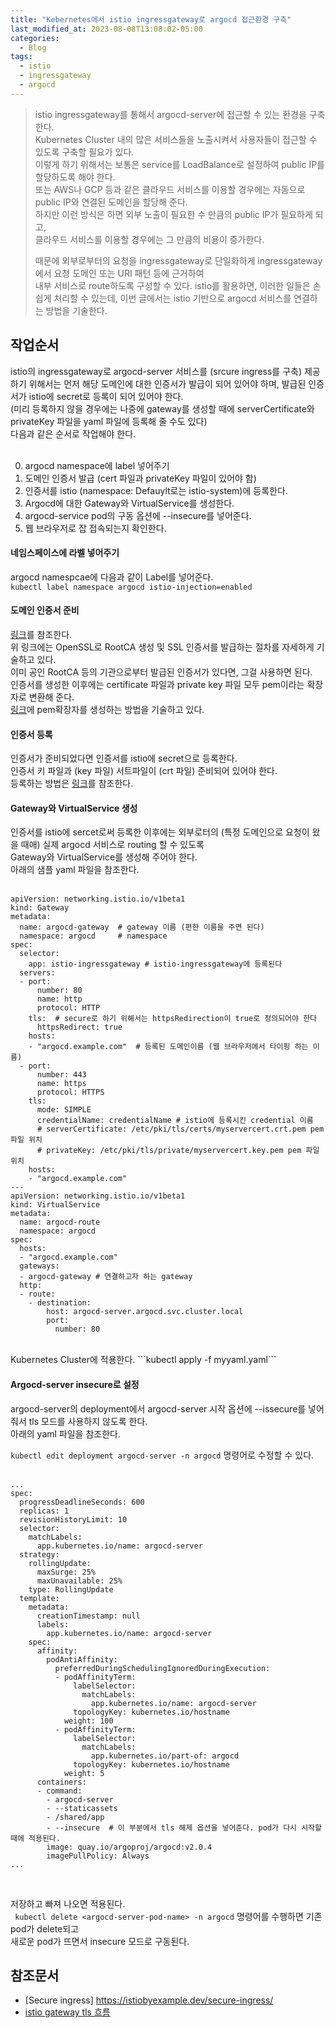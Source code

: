 ```yaml
---
title: "Kebernetes에서 istio ingressgateway로 argocd 접근환경 구축"
last_modified_at: 2023-08-08T13:08:02-05:00
categories:
  - Blog
tags:
  - istio
  - ingressgateway
  - argocd
---
```


> istio ingressgateway를 통해서 argocd-server에 접근할 수 있는 환경을 구축한다.  
> Kubernetes Cluster 내의 많은 서비스들을 노출시켜서 사용자들이 접근할 수 있도록 구축할 필요가 있다.  
> 이렇게 하기 위해서는 보통은 service를 LoadBalance로 설정하여 public IP를 할당하도록 해야 한다.  
> 또는 AWS나 GCP 등과 같은 클라우드 서비스를 이용할 경우에는 자동으로 public IP와 연결된 도메인을 할당해 준다.  
> 하지만 이런 방식은 하면 외부 노출이 필요한 수 만큼의 public IP가 필요하게 되고,  
> 클라우드 서비스를 이용할 경우에는 그 만큼의 비용이 증가한다.  
>
> 때문에 외부로부터의 요청을 ingressgateway로 단일화하게 ingressgateway에서 요청 도메인 또는 URI 패턴 등에 근거하여  
> 내부 서비스로 route하도록 구성할 수 있다.
> istio를 활용하면, 이러한 일들은 손쉽게 처리할 수 있는데, 이번 글에서는 istio 기반으로 argocd 서비스를 연결하는 방법을 기술한다.

## 작업순서 
istio의 ingressgateway로 argocd-server 서비스를 (srcure ingress를 구축) 제공하기 위해서는 먼저 해당 도메인에 대한 인증서가 발급이 되어 있어야 하며, 
발급된 인증서가 istio에 secret로 등록이 되어 있어야 한다.  
(미리 등록하지 않을 경우에는 나중에 gateway를 생성할 때에 serverCertificate와 privateKey 파일을 yaml 파일에 등록해 줄 수도 있다)  
다음과 같은 순서로 작업해야 한다.  
<br/>  

0. argocd namespace에 label 넣어주기  
1. 도메인 인증서 발급 (cert 파일과 privateKey 파일이 있어야 함)  
2. 인증서를 istio (namespace: Defauylt로는 istio-system)에 등록한다.  
3. Argocd에 대한 Gateway와 VirtualService를 생성한다.   
4. argocd-service pod의 구동 옵션에 --insecure를 넣어준다.   
5. 웹 브라우저로 잡 접속되는지 확인한다. 

#### 네임스페이스에 라벨 넣어주기  
argocd namespcae에 다음과 같이 Label를 넣어준다.  
```kubectl label namespace argocd istio-injection=enabled```  

#### 도메인 인증서 준비  
[링크](https://www.lesstif.com/system-admin/openssl-root-ca-ssl-6979614.html)를 참조한다.  
위 링크에는 OpenSSL로 RootCA 생성 및 SSL 인증서를 발급하는 절차를 자세하게 기술하고 있다.  
이미 공인 RootCA 등의 기관으로부터 발급된 인증서가 있다면, 그걸 사용하면 된다.  
인증서를 생성한 이후에는 certificate 파일과 private key 파일 모두 pem이라는 확장자로 변환해 준다.  
[링크](https://lahuman.github.io/cet_key_to_pem/)에 pem확장자를 생성하는 방법을 기술하고 있다.  

#### 인증서 등록 
인증서가 준비되었다면 인증서를 istio에 secret으로 등록한다.  
인증서 키 파일과 (key 파일) 서트파일이 (crt 파일) 준비되어 있어야 한다.  
등록하는 방법은 [링크](https://zorba91.tistory.com/335)를 참조한다.  

#### Gateway와 VirtualService 생성  
인증서를 istio에 sercet로써 등록한 이후에는 외부로터의 (특정 도메인으로 요청이 왔을 때애) 실제 argocd 서비스로 routing 할 수 있도록  
Gateway와 VirtualService를 생성해 주어야 한다.  
아래의 샘플 yaml 파일을 참조한다.  
<br/>
```
apiVersion: networking.istio.io/v1beta1
kind: Gateway
metadata:
  name: argocd-gateway  # gateway 이름 (편한 이름을 주면 된다)
  namespace: argocd     # namespace
spec:
  selector:
    app: istio-ingressgateway # istio-ingressgateway에 등록된다
  servers:
  - port:
      number: 80
      name: http
      protocol: HTTP
    tls:  # secure로 하기 위해서는 httpsRedirection이 true로 정의되어야 한다
      httpsRedirect: true
    hosts:
    - "argocd.example.com"  # 등록된 도메인이름 (웹 브라우저에서 타이핑 하는 이름)
  - port:
      number: 443
      name: https
      protocol: HTTPS
    tls:
      mode: SIMPLE
      credentialName: credentialName # istio에 등록시킨 credential 이름
      # serverCertificate: /etc/pki/tls/certs/myservercert.crt.pem pem 파일 위치
      # privateKey: /etc/pki/tls/private/myservercert.key.pem pem 파일 위치
    hosts:
    - "argocd.example.com"
---
apiVersion: networking.istio.io/v1beta1
kind: VirtualService
metadata:
  name: argocd-route
  namespace: argocd
spec:
  hosts:
  - "argocd.example.com"
  gateways:
  - argocd-gateway # 연결하고자 하는 gateway
  http:
  - route:
    - destination:
        host: argocd-server.argocd.svc.cluster.local
        port:
          number: 80
```
<br/>
Kubernetes Cluster에 적용한다.  
```kubectl apply -f myyaml.yaml```

#### Argocd-server insecure로 설정  
argocd-server의 deployment에서 argocd-server 시작 옵션에 --issecure를 넣어줘서 tls 모드를 사용하지 않도록 한다.   
아래의 yaml 파일을 참조한다.  

```kubectl edit deployment argocd-server -n argocd``` 명령어로 수정할 수 있다.  
<br/>

```
...
spec:
  progressDeadlineSeconds: 600
  replicas: 1
  revisionHistoryLimit: 10
  selector:
    matchLabels:
      app.kubernetes.io/name: argocd-server
  strategy:
    rollingUpdate:
      maxSurge: 25%
      maxUnavailable: 25%
    type: RollingUpdate
  template:
    metadata:
      creationTimestamp: null
      labels:
        app.kubernetes.io/name: argocd-server
    spec:
      affinity:
        podAntiAffinity:
          preferredDuringSchedulingIgnoredDuringExecution:
          - podAffinityTerm:
              labelSelector:
                matchLabels:
                  app.kubernetes.io/name: argocd-server
              topologyKey: kubernetes.io/hostname
            weight: 100
          - podAffinityTerm:
              labelSelector:
                matchLabels:
                  app.kubernetes.io/part-of: argocd
              topologyKey: kubernetes.io/hostname
            weight: 5
      containers:
      - command:
        - argocd-server
        - --staticassets
        - /shared/app
        - --insecure  # 이 부분에서 tls 해제 옵션을 넣어준다. pod가 다시 시작할 때에 적용된다.  
        image: quay.io/argoproj/argocd:v2.0.4
        imagePullPolicy: Always
...
```
<br/>

저장하고 빠져 나오면 적용된다.  
``` kubectl delete <argocd-server-pod-name> -n argocd``` 명령어를 수행하면 기존 pod가 delete되고  
새로운 pod가 뜨면서 insecure 모드로 구동된다.  


## 참조문서
- [Secure ingress] https://istiobyexample.dev/secure-ingress/  
- [istio gateway tls 흐름](https://do-hansung.tistory.com/85)  
